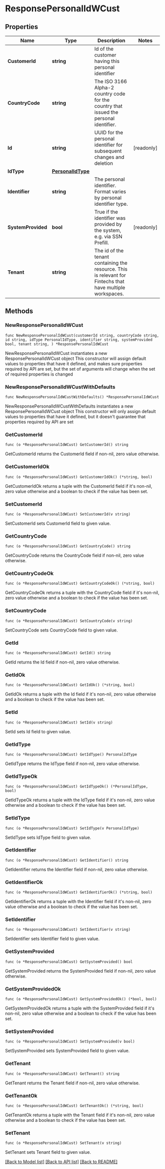 # ResponsePersonalIdWCust

## Properties

Name | Type | Description | Notes
------------ | ------------- | ------------- | -------------
**CustomerId** | **string** | Id of the customer having this personal identifier | 
**CountryCode** | **string** | The ISO 3166 Alpha-2 country code for the country that issued the personal identifier.  | 
**Id** | **string** | UUID for the personal identifier for subsequent changes and deletion | [readonly] 
**IdType** | [**PersonalIdType**](PersonalIdType.md) |  | 
**Identifier** | **string** | The personal identifier. Format varies by personal identifier type. | 
**SystemProvided** | **bool** | True if the identifier was provided by the system, e.g. via SSN Prefill. | [readonly] 
**Tenant** | **string** | The id of the tenant containing the resource. This is relevant for Fintechs that have multiple workspaces.  | 

## Methods

### NewResponsePersonalIdWCust

`func NewResponsePersonalIdWCust(customerId string, countryCode string, id string, idType PersonalIdType, identifier string, systemProvided bool, tenant string, ) *ResponsePersonalIdWCust`

NewResponsePersonalIdWCust instantiates a new ResponsePersonalIdWCust object
This constructor will assign default values to properties that have it defined,
and makes sure properties required by API are set, but the set of arguments
will change when the set of required properties is changed

### NewResponsePersonalIdWCustWithDefaults

`func NewResponsePersonalIdWCustWithDefaults() *ResponsePersonalIdWCust`

NewResponsePersonalIdWCustWithDefaults instantiates a new ResponsePersonalIdWCust object
This constructor will only assign default values to properties that have it defined,
but it doesn't guarantee that properties required by API are set

### GetCustomerId

`func (o *ResponsePersonalIdWCust) GetCustomerId() string`

GetCustomerId returns the CustomerId field if non-nil, zero value otherwise.

### GetCustomerIdOk

`func (o *ResponsePersonalIdWCust) GetCustomerIdOk() (*string, bool)`

GetCustomerIdOk returns a tuple with the CustomerId field if it's non-nil, zero value otherwise
and a boolean to check if the value has been set.

### SetCustomerId

`func (o *ResponsePersonalIdWCust) SetCustomerId(v string)`

SetCustomerId sets CustomerId field to given value.


### GetCountryCode

`func (o *ResponsePersonalIdWCust) GetCountryCode() string`

GetCountryCode returns the CountryCode field if non-nil, zero value otherwise.

### GetCountryCodeOk

`func (o *ResponsePersonalIdWCust) GetCountryCodeOk() (*string, bool)`

GetCountryCodeOk returns a tuple with the CountryCode field if it's non-nil, zero value otherwise
and a boolean to check if the value has been set.

### SetCountryCode

`func (o *ResponsePersonalIdWCust) SetCountryCode(v string)`

SetCountryCode sets CountryCode field to given value.


### GetId

`func (o *ResponsePersonalIdWCust) GetId() string`

GetId returns the Id field if non-nil, zero value otherwise.

### GetIdOk

`func (o *ResponsePersonalIdWCust) GetIdOk() (*string, bool)`

GetIdOk returns a tuple with the Id field if it's non-nil, zero value otherwise
and a boolean to check if the value has been set.

### SetId

`func (o *ResponsePersonalIdWCust) SetId(v string)`

SetId sets Id field to given value.


### GetIdType

`func (o *ResponsePersonalIdWCust) GetIdType() PersonalIdType`

GetIdType returns the IdType field if non-nil, zero value otherwise.

### GetIdTypeOk

`func (o *ResponsePersonalIdWCust) GetIdTypeOk() (*PersonalIdType, bool)`

GetIdTypeOk returns a tuple with the IdType field if it's non-nil, zero value otherwise
and a boolean to check if the value has been set.

### SetIdType

`func (o *ResponsePersonalIdWCust) SetIdType(v PersonalIdType)`

SetIdType sets IdType field to given value.


### GetIdentifier

`func (o *ResponsePersonalIdWCust) GetIdentifier() string`

GetIdentifier returns the Identifier field if non-nil, zero value otherwise.

### GetIdentifierOk

`func (o *ResponsePersonalIdWCust) GetIdentifierOk() (*string, bool)`

GetIdentifierOk returns a tuple with the Identifier field if it's non-nil, zero value otherwise
and a boolean to check if the value has been set.

### SetIdentifier

`func (o *ResponsePersonalIdWCust) SetIdentifier(v string)`

SetIdentifier sets Identifier field to given value.


### GetSystemProvided

`func (o *ResponsePersonalIdWCust) GetSystemProvided() bool`

GetSystemProvided returns the SystemProvided field if non-nil, zero value otherwise.

### GetSystemProvidedOk

`func (o *ResponsePersonalIdWCust) GetSystemProvidedOk() (*bool, bool)`

GetSystemProvidedOk returns a tuple with the SystemProvided field if it's non-nil, zero value otherwise
and a boolean to check if the value has been set.

### SetSystemProvided

`func (o *ResponsePersonalIdWCust) SetSystemProvided(v bool)`

SetSystemProvided sets SystemProvided field to given value.


### GetTenant

`func (o *ResponsePersonalIdWCust) GetTenant() string`

GetTenant returns the Tenant field if non-nil, zero value otherwise.

### GetTenantOk

`func (o *ResponsePersonalIdWCust) GetTenantOk() (*string, bool)`

GetTenantOk returns a tuple with the Tenant field if it's non-nil, zero value otherwise
and a boolean to check if the value has been set.

### SetTenant

`func (o *ResponsePersonalIdWCust) SetTenant(v string)`

SetTenant sets Tenant field to given value.



[[Back to Model list]](../README.md#documentation-for-models) [[Back to API list]](../README.md#documentation-for-api-endpoints) [[Back to README]](../README.md)



